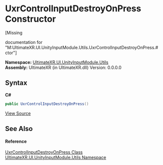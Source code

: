 # UxrControlInputDestroyOnPress Constructor 
 

\[Missing <summary> documentation for "M:UltimateXR.UI.UnityInputModule.Utils.UxrControlInputDestroyOnPress.#ctor"\]

**Namespace:**&nbsp;<a href="N_UltimateXR_UI_UnityInputModule_Utils">UltimateXR.UI.UnityInputModule.Utils</a><br />**Assembly:**&nbsp;UltimateXR (in UltimateXR.dll) Version: 0.0.0.0

## Syntax

**C#**<br />
``` C#
public UxrControlInputDestroyOnPress()
```

<a href="UltimateXR/Scripts/UI/UnityInputModule/Utils/UxrControlInputDestroyOnPress.cs" rel="noopener noreferrer" title="View the source code">View Source</a><br />

## See Also


#### Reference
<a href="T_UltimateXR_UI_UnityInputModule_Utils_UxrControlInputDestroyOnPress">UxrControlInputDestroyOnPress Class</a><br /><a href="N_UltimateXR_UI_UnityInputModule_Utils">UltimateXR.UI.UnityInputModule.Utils Namespace</a><br />